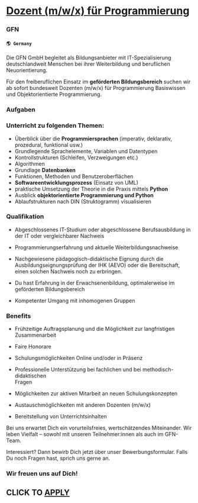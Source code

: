 # [Dozent (m/w/x) für Programmierung](https://www.remotewlb.com/apply/dozent-m-w-x-fur-programmierung)  
### GFN  
#### `🌎 Germany`  

Die GFN GmbH begleitet als Bildungsanbieter mit IT-Spezialisierung deutschlandweit Menschen bei ihrer Weiterbildung und beruflichen Neuorientierung.

Für den freiberuflichen Einsatz im **geförderten Bildungsbereich** suchen wir ab sofort bundesweit Dozenten (m/w/x) für Programmierung Basiswissen und Objektorientierte Programmierung.

### Aufgaben

### Unterricht zu folgenden Themen:

  * Überblick über die **Programmiersprachen** (imperativ, deklarativ, prozedural, funktional usw.)
  * Grundlegende Sprachelemente, Variablen und Datentypen
  * Kontrollstrukturen (Schleifen, Verzweigungen etc.)
  * Algorithmen 
  * Grundlage **Datenbanken**
  * Funktionen, Methoden und Benutzeroberflächen
  *  **Softwareentwicklungsprozess** (Einsatz von UML)
  * praktische Umsetzung der Theorie in die Praxis mittels **Python**
  * Ausblick **objektorientierte Programmierung und Python**
  * Ablaufstrukturen nach DIN (Struktogramm) visualisieren

### Qualifikation

  * Abgeschlossenes IT-Studium oder abgeschlossene Berufsausbildung in der IT oder vergleichbarer Nachweis
  * Programmierungserfahrung und aktuelle Weiterbildungsnachweise
  * Nachgewiesene pädagogisch-didaktische Eignung durch die  
Ausbildungseignungsprüfung der IHK (AEVO) oder die Bereitschaft, einen solchen Nachweis noch zu erbringen.

  * Du hast Erfahrung in der Erwachsenenbildung, optimalerweise im geförderten Bildungsbereich
  * Kompetenter Umgang mit inhomogenen Gruppen

### Benefits

  * Frühzeitige Auftragsplanung und die Möglichkeit zur langfristigen  
Zusammenarbeit

  * Faire Honorare
  * Schulungsmöglichkeiten Online und/oder in Präsenz
  * Professionelle Unterstützung bei fachlichen und bei methodisch-didaktischen  
Fragen

  * Möglichkeiten zur aktiven Mitarbeit an neuen Schulungskonzepten
  * Austauschmöglichkeiten mit anderen Dozenten (m/w/x)
  * Bereitstellung von Unterrichtsinhalten

Bei uns erwartet Dich ein vorurteilsfreies, wertschätzendes Miteinander. Wir leben Vielfalt – sowohl mit unseren Teilnehmer:innen als auch im GFN-Team.

Interessiert? Dann bewirb Dich jetzt über unser Bewerbungsformular. Falls Du noch Fragen hast, sprich uns gerne an.

### Wir freuen uns auf Dich!

  
## CLICK TO [APPLY](https://www.remotewlb.com/apply/dozent-m-w-x-fur-programmierung)

